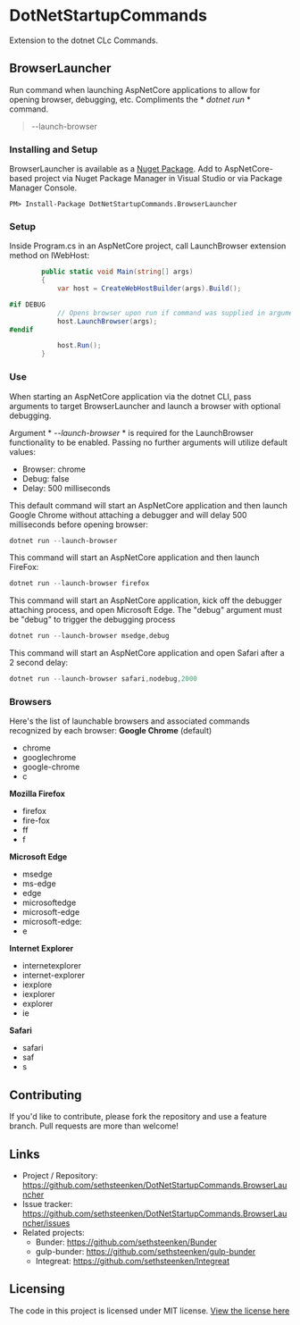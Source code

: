 # DotNetStartupCommands
Extension to the dotnet CLc Commands.

## BrowserLauncher
Run command when launching AspNetCore applications to allow for opening browser, debugging, etc. Compliments the * *dotnet run* * command.
> --launch-browser

### Installing and Setup
BrowserLauncher is available as a [Nuget Package](https://www.nuget.org/packages/DotNetStartupCommands.BrowserLauncher). Add to AspNetCore-based project via Nuget Package Manager in Visual Studio or via Package Manager Console.

```shell
PM> Install-Package DotNetStartupCommands.BrowserLauncher
```

### Setup
Inside Program.cs in an AspNetCore project, call LaunchBrowser extension method on IWebHost:

```csharp
        public static void Main(string[] args)
        {
            var host = CreateWebHostBuilder(args).Build();

#if DEBUG
            // Opens browser upon run if command was supplied in arguments.
            host.LaunchBrowser(args);
#endif

            host.Run();
        }
```

### Use
When starting an AspNetCore application via the dotnet CLI, pass arguments to target BrowserLauncher and launch a browser with optional debugging.

Argument * *--launch-browser* * is required for the LaunchBrowser functionality to be enabled. Passing no further arguments will utilize default values:

 - Browser: chrome
 - Debug: false
 - Delay: 500 milliseconds

This default command will start an AspNetCore application and then launch Google Chrome without attaching a debugger and will delay 500 milliseconds before opening browser:
```powershell
dotnet run --launch-browser
```

This command will start an AspNetCore application and then launch FireFox:
```powershell
dotnet run --launch-browser firefox
```

This command will start an AspNetCore application, kick off the debugger attaching process, and open Microsoft Edge. The "debug" argument must be "debug" to trigger the debugging process
```powershell
dotnet run --launch-browser msedge,debug
```

This command will start an AspNetCore application and open Safari after a 2 second delay:
```powershell
dotnet run --launch-browser safari,nodebug,2000
```
### Browsers
Here's the list of launchable browsers and associated commands recognized by each browser:
**Google Chrome** (default)
- chrome
- googlechrome
- google-chrome
- c

**Mozilla Firefox**
- firefox
- fire-fox
- ff
- f

**Microsoft Edge**
- msedge
- ms-edge
- edge
- microsoftedge
- microsoft-edge
- microsoft-edge:
- e

**Internet Explorer**
- internetexplorer
- internet-explorer
- iexplore
- iexplorer
- explorer
- ie

**Safari**
- safari
- saf
- s

## Contributing

If you'd like to contribute, please fork the repository and use a feature
branch. Pull requests are more than welcome!

## Links

- Project / Repository: https://github.com/sethsteenken/DotNetStartupCommands.BrowserLauncher
- Issue tracker: https://github.com/sethsteenken/DotNetStartupCommands.BrowserLauncher/issues
- Related projects:
  - Bunder: https://github.com/sethsteenken/Bunder
  - gulp-bunder: https://github.com/sethsteenken/gulp-bunder
  - Integreat: https://github.com/sethsteenken/Integreat

## Licensing

The code in this project is licensed under MIT license. [View the license here](LICENSE.md)

